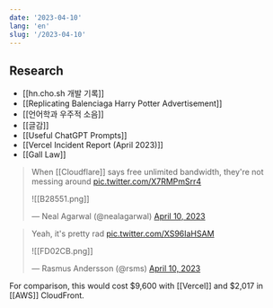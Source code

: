 ```yaml
---
date: '2023-04-10'
lang: 'en'
slug: '/2023-04-10'
---
```


## Research

- [[hn.cho.sh 개발 기록]]
- [[Replicating Balenciaga Harry Potter Advertisement]]
- [[언어학과 우주적 소음]]
- [[글감]]
- [[Useful ChatGPT Prompts]]
- [[Vercel Incident Report (April 2023)]]
- [[Gall Law]]

> When [[Cloudflare]] says free unlimited bandwidth, they're not messing around [pic.twitter.com/X7RMPmSrr4](https://t.co/X7RMPmSrr4)
>
> ![[B28551.png]]
>
> — Neal Agarwal (@nealagarwal) [April 10, 2023](https://twitter.com/nealagarwal/status/1645491148981510146?ref_src=twsrc%5Etfw)

> Yeah, it's pretty rad [pic.twitter.com/XS96IaHSAM](https://t.co/XS96IaHSAM)
>
> ![[FD02CB.png]]
>
> — Rasmus Andersson (@rsms) [April 10, 2023](https://twitter.com/rsms/status/1645494519176245248?ref_src=twsrc%5Etfw)

For comparison, this would cost $9,600 with [[Vercel]] and $2,017 in [[AWS]] CloudFront.
